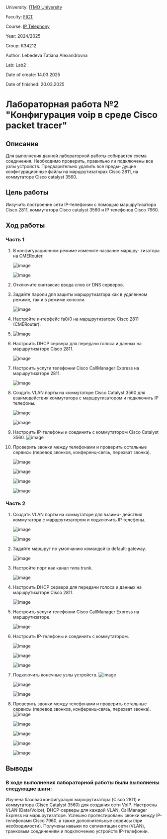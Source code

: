 University: [ITMO University](https://itmo.ru/ru/)

Faculty: [FICT](https://fict.itmo.ru)

Course: [IP Telephony](https://itmo-ict-faculty.github.io/ip-telephony)

Year: 2024/2025

Group: K34212

Author: Lebedeva Tatiana Alexandrovna

Lab: Lab2

Date of create: 14.03.2025

Date of finished: 20.03.2025

# Лабораторная работа №2 "Конфигурация voip в среде Сisco packet tracer"

## Описание
Для выполнения данной лабораторной работы собирается схема соединения. Необходимо проверить, правильно ли подключены все узлы устройств. Предварительно удалить все преды- дущие конфигурационные файлы на маршрутизаторах Cisco 2811, на коммутаторе Cisco catalyst 3560.

## Цель работы
Иизучить построение сети IP-телефонии с помощью маршрутизатора Cisco 2811, коммутатора Cisco catalyst 3560 и IP телефонов Cisco 7960.

## Ход работы
### Часть 1
1. В конфигурационном режиме измените название маршру- тизатора на CMERouter.
   
   ![image](https://github.com/user-attachments/assets/e87fecf9-3aad-49f0-92a9-a58a26ec59d3)    
   
   ![image](https://github.com/user-attachments/assets/e2ca0e11-ac31-4e50-ae58-692c117139b1)     
3. Отключите синтаксис ввода слов от DNS серверов.    
4. Задайте пароли для защиты маршрутизатора как в удаленном режиме, так и в режиме консоли.
   
   ![image](https://github.com/user-attachments/assets/0aae9dd7-4781-43a0-a119-21241eb99449)    
6. Настройте интерфейс fa0/0 на маршрутизаторе Cisco 2811 (CMERouter).
7. 
   ![image](https://github.com/user-attachments/assets/dccc0ef9-5c9a-4b6d-bef0-df44453aad34)     

8. Настроить DHCP сервера для передачи голоса и данных на маршрутизаторе Cisco 2811.
   
   ![image](https://github.com/user-attachments/assets/d6e1afe2-c185-4e9c-9a15-f309ddec04f0)    

10. Настроить услуги телефонии Cisco CallManager Express на маршрутизаторе 2811.
    
    ![image](https://github.com/user-attachments/assets/ff62447f-ab87-4625-920e-be0025d9fc12)     
12. Создать VLAN порты на коммутаторе Cisco Catalyst 3560 для взаимодействия коммутатора с маршрутизатором и подключить IP телефоны.
    
    ![image](https://github.com/user-attachments/assets/f9d64635-d11b-4236-af66-84e29387d6d4)    
    
    ![image](https://github.com/user-attachments/assets/ae3a5232-d393-4050-8135-c2bcb16de541)     
14. Настроить IP-телефоны и соединить с коммутатором Cisco Catalyst 3560.
    ![image](https://github.com/user-attachments/assets/5fec7777-a5c2-4494-a36a-592982d3dee1)     

16. Проверить звонки между телефонами и проверить остальные сервисы (перевод звонков, конференц-связь, перехват звонка).
    
    ![image](https://github.com/user-attachments/assets/04b07c89-ea17-4e33-99f9-74ef9d463039)
    
    ![image](https://github.com/user-attachments/assets/c892976d-52ab-4652-abde-8787c7b818bd)
    
    ![image](https://github.com/user-attachments/assets/778c64b6-ec93-40f2-bc5d-be53eebffdee)
    
    ![image](https://github.com/user-attachments/assets/b9345a81-27a6-4644-be19-b550aa6ea6b9)    

### Часть 2    
1. Создать VLAN порты на коммутаторе для взаимо- действия коммутатора с маршрутизатором и подключить IP телефоны.
    
   ![image](https://github.com/user-attachments/assets/ef4f6541-f1f5-4c27-90bb-614da90a15fc)
   
   ![image](https://github.com/user-attachments/assets/3c3b3511-795a-4f1c-a700-6ec9ee50d1da)    


2. Задайте маршрут по умолчанию командой ip default-gateway.
   
   ![image](https://github.com/user-attachments/assets/00116613-e1a6-4ea1-a824-b9273c683801)    

3. Настройте порт как канал типа trunk.
   
   ![image](https://github.com/user-attachments/assets/277136d9-520a-41d1-aa80-434dda367d51)     

4. Настроить DHCP сервера для передачи голоса и данных на маршрутизаторе Cisco 2811.
   
   ![image](https://github.com/user-attachments/assets/2fada768-ab0f-461d-b807-ef1aec6efde0)      

5. Настроить услуги телефонии Cisco CallManager Express на маршрутизаторе.
    
    ![image](https://github.com/user-attachments/assets/5d544829-e262-4e3a-af24-08b12c5becbe)    
    
6. Настроить IP-телефоны и соединить с коммутатором.
    
    ![image](https://github.com/user-attachments/assets/a3f6f006-365a-4e43-825f-b3d3377ee503)
    
    ![image](https://github.com/user-attachments/assets/56c0ae0e-6930-4828-a17d-75555e549797)    
    
    ![image](https://github.com/user-attachments/assets/391f501e-ff8a-4494-a75f-893204f3032d)     
    
7. Подключить конечные узлы устройств.
    ![image](https://github.com/user-attachments/assets/ed04bc1d-e7ea-4b41-af30-51da64923d84)    
    
    ![image](https://github.com/user-attachments/assets/68fc35ec-540a-4786-920f-7f9a599bdb36)    
    
    ![image](https://github.com/user-attachments/assets/bdcd83d2-2782-4fb9-b4b4-5368706017f7)    
    
8. Проверить звонки между телефонами и проверить остальные сервисы (перевод звонков, конференц-связь, перехват звонка).    
    ![image](https://github.com/user-attachments/assets/61b7702b-2cf9-4f89-8759-dee1b1887655)    
    
    ![image](https://github.com/user-attachments/assets/60cb5c2e-6fe0-47ea-a40a-d3e366a86790)    
    
    ![image](https://github.com/user-attachments/assets/558b0452-932c-40e9-80de-866732cd143e)    
    
    ![image](https://github.com/user-attachments/assets/6f5905bb-ac5b-4c6c-ab67-d0d6fea536a0)    
    
    ![image](https://github.com/user-attachments/assets/66d12449-3e2e-47ed-9b6e-395821fc3bb7)    
    
## Выводы
### В ходе выполнения лабораторной работы были выполнены следующие шаги:
Изучена базовая конфигурация маршрутизатора (Cisco 2811) и коммутатора (Cisco Catalyst 3560) для создания сети VoIP.
Настроены VLAN (Data/Voice), DHCP-серверы для каждой VLAN, CallManager Express на маршрутизаторе.
Успешно протестированы звонки между IP-телефонами Cisco 7960, а также дополнительные сервисы (при необходимости).
Получены навыки по сегментации сети (VLAN), транковым соединениям и подключению устройств IP-телефонии.

